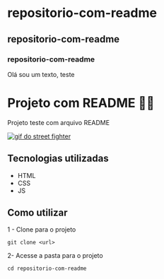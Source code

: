 # repositorio-com-readme
## repositorio-com-readme
### repositorio-com-readme

Olá sou um texto, teste

# Projeto com README 🐱‍🏍
Projeto teste com arquivo README

[<img src="./Animação.gif" alt="gif do street fighter">](https://www.youtube.com/watch?v=NrZBcwLZwBY&t=61s)

## Tecnologias utilizadas
- HTML
- CSS
- JS

## Como utilizar

1 - Clone para o projeto
```
git clone <url> 
```


2- Acesse a pasta para o projeto
```
cd repositorio-com-readme
```